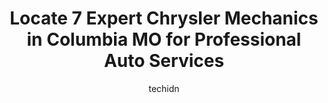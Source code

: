 ---
layout: ampstory
image: https://images.unsplash.com/photo-1602343104142-977847f39794?ixlib=rb-4.0.3&ixid=MnwxMjA3fDB8MHxwaG90by1wYWdlfHx8fGVufDB8fHx8&auto=format&fit=crop&w=640&h=853&q=80
author: techidn
featured: false
description: When it comes to maintaining and repairing your vehicle in Columbia MO, USA, you deserve nothing but the best. Thats why the 7 best Chrysler Mechanic in the area are here to offer their exp
title: Locate 7 Expert Chrysler Mechanics in Columbia MO for Professional Auto Services
cover:
   title: Locate 7 Expert Chrysler Mechanics in Columbia MO for Professional Auto Services
   subtitle: Rickpate
   background: https://images.unsplash.com/photo-1602343104142-977847f39794?ixlib=rb-4.0.3&ixid=MnwxMjA3fDB8MHxwaG90by1wYWdlfHx8fGVufDB8fHx8&auto=format&fit=crop&w=640&h=853&q=80

pages: 
 - layout: thirds
   top: <h1>#1 Custom Complete Automotive</h1>
   bottom: "<p>Took my Buick there (Nifong Custom Complete Automotive), vehicle came out silent and riding like a jet. The price is reasonable. You have to be prepared to pay the price </p>"
   background: https://www.knot35.com/toplist/wp-content/uploads/2023/06/best-chrysler-mechanic-1-in-columbia-mo-1685840411.jpeg
   backgroundblur: true
 - layout: thirds
   top: <h1>#2 All-Star Automotive</h1>
   bottom: "<p>7 N 1st St, Columbia, MO 65203, United States</p>"
   background: https://www.knot35.com/toplist/wp-content/uploads/2023/06/best-chrysler-mechanic-2-in-columbia-mo-1685840411.jpeg
   cta:
      link: https://www.knot35.com/toplist/locate-7-expert-chrysler-mechanics-in-columbia-mo-for-professional-auto-services/
      text: Locate 7 Expert Chrysler Mechanics in Columbia MO for Professional Auto Services
 - layout: thirds
   top: <h1>#3 Custom Complete Automotive</h1>
   bottom: "<p>2101 W Worley St, Columbia, MO 65203, United States</p>"
   background: https://www.knot35.com/toplist/wp-content/uploads/2023/06/best-chrysler-mechanic-3-in-columbia-mo-1685840411.jpeg
   cta:
      link: https://www.knot35.com/toplist/locate-7-expert-chrysler-mechanics-in-columbia-mo-for-professional-auto-services/
      text: Locate 7 Expert Chrysler Mechanics in Columbia MO for Professional Auto Services
 - layout: thirds
   top: <h1>#4 Midwest Autoworx</h1>
   bottom: "<p>2001 Rangeline St, Columbia, MO 65202, United States</p>"
   background: https://images.unsplash.com/photo-1564951434112-64d74cc2a2d7?ixlib=rb-4.0.3&ixid=MnwxMjA3fDB8MHxwaG90by1wYWdlfHx8fGVufDB8fHx8&auto=format&fit=crop&w=640&h=853&q=80
   cta:
      link: https://www.knot35.com/toplist/locate-7-expert-chrysler-mechanics-in-columbia-mo-for-professional-auto-services/
      text: Locate 7 Expert Chrysler Mechanics in Columbia MO for Professional Auto Services
 - layout: thirds
   top: <h1>#5 Automotive Specialist</h1>
   bottom: "<p>1201 Old 63 N, Columbia, MO 65201, United States</p>"
   background: https://images.unsplash.com/photo-1541356665065-22676f35dd40?ixlib=rb-4.0.3&ixid=MnwxMjA3fDB8MHxwaG90by1wYWdlfHx8fGVufDB8fHx8&auto=format&fit=crop&w=640&h=853&q=80
   cta:
      link: https://www.knot35.com/toplist/locate-7-expert-chrysler-mechanics-in-columbia-mo-for-professional-auto-services/
      text: Locate 7 Expert Chrysler Mechanics in Columbia MO for Professional Auto Services
 - layout: thirds
   top: <h1>#6 M Y Automotive</h1>
   bottom: "<p>801 N College Ave ste-c, Columbia, MO 65201, United States</p>"
   background: https://images.unsplash.com/photo-1524169358666-79f22534bc6e?ixlib=rb-4.0.3&ixid=MnwxMjA3fDB8MHxwaG90by1wYWdlfHx8fGVufDB8fHx8&auto=format&fit=crop&w=640&h=853&q=80
   cta:
      link: https://www.knot35.com/toplist/locate-7-expert-chrysler-mechanics-in-columbia-mo-for-professional-auto-services/
      text: Locate 7 Expert Chrysler Mechanics in Columbia MO for Professional Auto Services
 - layout: thirds
   top: <h1>#7 Woodys Auto Center</h1>
   bottom: "<p>222 N 9th St, Columbia, MO 65201, United States</p>"
   background: https://images.unsplash.com/photo-1604871000636-074fa5117945?ixlib=rb-4.0.3&ixid=MnwxMjA3fDB8MHxwaG90by1wYWdlfHx8fGVufDB8fHx8&auto=format&fit=crop&w=640&h=853&q=80
   cta:
      link: https://www.knot35.com/toplist/locate-7-expert-chrysler-mechanics-in-columbia-mo-for-professional-auto-services/
      text: Locate 7 Expert Chrysler Mechanics in Columbia MO for Professional Auto Services
 - layout: thirds
   middle: Continue reading...
   background: https://images.unsplash.com/photo-1618556658017-fd9c732d1360?ixlib=rb-4.0.3&ixid=MnwxMjA3fDB8MHxwaG90by1wYWdlfHx8fGVufDB8fHx8&auto=format&fit=crop&w=640&h=853&q=80
   cta:
      link: https://www.knot35.com/toplist/locate-7-expert-chrysler-mechanics-in-columbia-mo-for-professional-auto-services/
      text: Locate 7 Expert Chrysler Mechanics in Columbia MO for Professional Auto Services
      
---